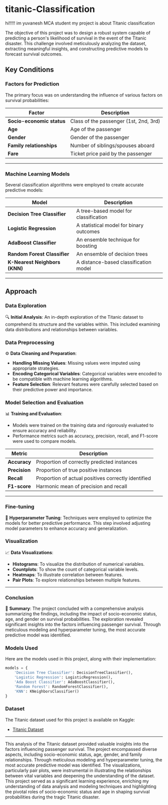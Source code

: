 # titanic-Classification
hi!!!!! im yuvanesh MCA student my project is about Titanic classification

The objective of this project was to design a robust system capable of predicting a person's likelihood of survival in the event of the Titanic disaster. This challenge involved meticulously analyzing the dataset, extracting meaningful insights, and constructing predictive models to forecast survival outcomes.

## Key Conditions

### Factors for Prediction
The primary focus was on understanding the influence of various factors on survival probabilities:

| Factor                | Description                                   |
|-----------------------|-----------------------------------------------|
| **Socio-economic status** | Class of the passenger (1st, 2nd, 3rd)     |
| **Age**               | Age of the passenger                          |
| **Gender**            | Gender of the passenger                       |
| **Family relationships** | Number of siblings/spouses aboard          |
| **Fare**              | Ticket price paid by the passenger            |

---

### Machine Learning Models
Several classification algorithms were employed to create accurate predictive models:

| Model                    | Description                                 |
|--------------------------|---------------------------------------------|
| **Decision Tree Classifier** | A tree-based model for classification   |
| **Logistic Regression**   | A statistical model for binary outcomes    |
| **AdaBoost Classifier**   | An ensemble technique for boosting         |
| **Random Forest Classifier** | An ensemble of decision trees           |
| **K-Nearest Neighbors (KNN)** | A distance-based classification model  |

---

## Approach

### Data Exploration
🔍 **Initial Analysis**: An in-depth exploration of the Titanic dataset to comprehend its structure and the variables within. This included examining data distributions and relationships between variables.

### Data Preprocessing
⚙️ **Data Cleaning and Preparation**:
- **Handling Missing Values**: Missing values were imputed using appropriate strategies.
- **Encoding Categorical Variables**: Categorical variables were encoded to be compatible with machine learning algorithms.
- **Feature Selection**: Relevant features were carefully selected based on their predictive power and importance.

### Model Selection and Evaluation
📊 **Training and Evaluation**:
- Models were trained on the training data and rigorously evaluated to ensure accuracy and reliability.
- Performance metrics such as accuracy, precision, recall, and F1-score were used to compare models.

| Metric       | Description                                  |
|--------------|----------------------------------------------|
| **Accuracy** | Proportion of correctly predicted instances  |
| **Precision**| Proportion of true positive instances        |
| **Recall**   | Proportion of actual positives correctly identified |
| **F1-score** | Harmonic mean of precision and recall        |

---

### Fine-tuning
🔧 **Hyperparameter Tuning**: Techniques were employed to optimize the models for better predictive performance. This step involved adjusting model parameters to enhance accuracy and generalization.

### Visualization
📈 **Data Visualizations**:
- **Histograms**: To visualize the distribution of numerical variables.
- **Countplots**: To show the count of categorical variable levels.
- **Heatmaps**: To illustrate correlation between features.
- **Pair Plots**: To explore relationships between multiple features.

---

### Conclusion
📝 **Summary**: The project concluded with a comprehensive analysis summarizing the findings, including the impact of socio-economic status, age, and gender on survival probabilities. The exploration revealed significant insights into the factors influencing passenger survival. Through meticulous modeling and hyperparameter tuning, the most accurate predictive model was identified.

### Models Used
Here are the models used in this project, along with their implementation:

```python
models = {
    'Decision Tree Classifier': DecisionTreeClassifier(),
    'Logistic Regression': LogisticRegression(),
    'Ada Boost Classifier': AdaBoostClassifier(),
    'Random Forest': RandomForestClassifier(),
    'KNN': KNeighborsClassifier()
}
```

### Dataset
The Titanic dataset used for this project is available on Kaggle:
- [Titanic Dataset](https://www.kaggle.com/datasets/yasserh/titanic-dataset)

---

This analysis of the Titanic dataset provided valuable insights into the factors influencing passenger survival. The project encompassed diverse aspects, including socio-economic status, age, gender, and family relationships. Through meticulous modeling and hyperparameter tuning, the most accurate predictive model was identified. The visualizations, particularly pair plots, were instrumental in illustrating the relationships between vital variables and deepening the understanding of the dataset. This project served as a significant learning experience, enriching my understanding of data analysis and modeling techniques and highlighting the pivotal roles of socio-economic status and age in shaping survival probabilities during the tragic Titanic disaster.
